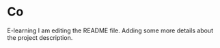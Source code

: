 # Co
E-learning
I am editing the README file. Adding some more details about the project description.
